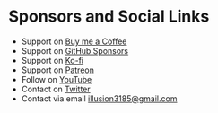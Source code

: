 # Sponsors and Social Links

- Support on [Buy me a Coffee](https://www.buymeacoffee.com/illusion0001)
- Support on [GitHub Sponsors](https://github.com/sponsors/illusion0001)
- Support on [Ko-fi](https://ko-fi.com/illusion0001)
- Support on [Patreon](https://www.patreon.com/illusion0001)
- Follow on [YouTube](https://youtube.com/c/illusion0001)
- Contact on [Twitter](https://twitter.com/illusion0002)
- Contact via email illusion3185@gmail.com
